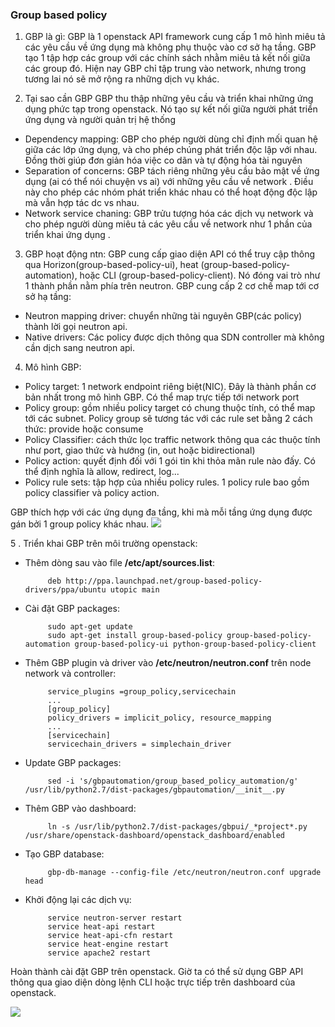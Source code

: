 ### Group based policy

1. GBP là gì:
GBP là 1 openstack API framework cung cấp 1 mô hình miêu tả các yêu cầu về ứng dụng mà không phụ thuộc vào cơ sở hạ tầng. 
GBP tạo 1 tập hợp các group với các chính sách nhằm miêu tả kết nối giữa các group đó. Hiện nay GBP chỉ tập trung vào network, nhưng trong tương lai nó sẽ mở rộng ra những dịch vụ khác.

2. Tại sao cần GBP
GBP thu thập những yêu cầu và triển khai những ứng dụng phức tạp trong openstack. Nó tạo sự kết nối giữa người phát triển ứng dụng và người quản trị hệ thống
 - Dependency mapping: GBP cho phép người dùng chỉ định mối quan hệ giữa các lớp ứng dụng, và cho phép chúng phát triển độc lập với nhau. Đồng thời giúp đơn giản hóa việc co dãn và tự động hóa tài nguyên
 - Separation of concerns: GBP tách riêng những yêu cầu bảo mật về ứng dụng (ai có thể nói chuyện vs ai) với những yêu cầu về network . Điều này cho phép các nhóm phát triển khác nhau có thể hoạt động độc lập mà vẫn hợp tác dc vs nhau.
 - Network service chaning: GBP trửu tượng hóa các dịch vụ network và cho phép người dùng miêu tả các yêu cầu về network như 1 phần của triển khai ứng dụng .
 
3. GBP hoạt động ntn:
GBP cung cấp giao diện API có thể truy cập thông qua Horizon(group-based-policy-ui), heat (group-based-policy-automation), hoặc CLI (group-based-policy-client).
Nó đóng vai trò như 1 thành phần nằm phía trên neutron. GBP cung cấp 2 cơ chế map tới cơ sở hạ tầng:
 - Neutron mapping driver: chuyển những tài nguyên GBP(các policy) thành lời gọi neutron api. 
 - Native drivers: Các policy được dịch thông qua SDN controller mà không cần dịch sang neutron api. 

4. Mô hình GBP:
 - Policy target: 1 network endpoint riêng biệt(NIC). Đây là thành phần cơ bản nhất trong mô hình GBP. Có thể map trực tiếp tới network port
 - Policy group: gồm nhiều policy target có chung thuộc tính, có thể map tới các subnet. Policy group sẽ tương tác với các rule set bằng 2 cách thức: provide hoặc consume
 - Policy Classifier: cách thức lọc traffic network thông qua các thuộc tính như port, giao thức và hướng (in, out hoặc bidirectional)
 - Policy action: quyết định đối với 1 gói tin khi thỏa mãn rule nào đấy. Có thể định nghĩa là allow, redirect, log...
 - Policy rule sets: tập hợp của nhiều policy rules. 1 policy rule bao gồm policy classifier và policy action.
 
GBP thích hợp với các ứng dụng đa tầng, khi mà mỗi tầng ứng dụng được gán bởi 1 group policy khác nhau. 
<img src="https://wiki.opendaylight.org/images/5/51/App-Policy-Overview.png">

5 . Triển khai GBP trên môi trường openstack:
 - Thêm dòng sau vào file **/etc/apt/sources.list**:

            deb http://ppa.launchpad.net/group-based-policy-drivers/ppa/ubuntu utopic main

 - Cài đặt GBP packages:

            sudo apt-get update
            sudo apt-get install group-based-policy group-based-policy-automation group-based-policy-ui python-group-based-policy-client

 - Thêm GBP plugin và driver vào **/etc/neutron/neutron.conf** trên node network và controller:

            service_plugins =group_policy,servicechain
            ...
            [group_policy]
            policy_drivers = implicit_policy, resource_mapping
            ...
            [servicechain]
            servicechain_drivers = simplechain_driver

 - Update GBP packages:

            sed -i 's/gbpautomation/group_based_policy_automation/g' /usr/lib/python2.7/dist-packages/gbpautomation/__init__.py 

 - Thêm GBP vào dashboard:
 
            ln -s /usr/lib/python2.7/dist-packages/gbpui/_*project*.py /usr/share/openstack-dashboard/openstack_dashboard/enabled

 - Tạo GBP database:
 
            gbp-db-manage --config-file /etc/neutron/neutron.conf upgrade head

 - Khởi động lại các dịch vụ:

            service neutron-server restart
            service heat-api restart
            service heat-api-cfn restart
            service heat-engine restart
            service apache2 restart

Hoàn thành cài đặt GBP trên openstack. Giờ ta có thể sử dụng GBP API thông qua giao diện dòng lệnh CLI hoặc trực tiếp trên dashboard của openstack. 

<img src="http://i.imgur.com/o1NNaBx.png">
